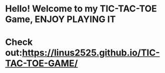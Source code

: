 # Hello! Welcome to my TIC-TAC-TOE Game, ENJOY PLAYING IT 
# Check out:https://linus2525.github.io/TIC-TAC-TOE-GAME/
